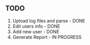 ## TODO

1. Upload log files and parse - DONE
2. Edit users info - DONE
3. Add new user - DONE
4. Generate Report - IN PROGRESS